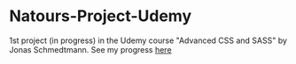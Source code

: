 # Natours-Project-Udemy
1st project (in progress) in the Udemy course "Advanced CSS and SASS" by Jonas Schmedtmann.
See my progress <a href="http://natours.bitballoon.com/" target="_blank">here</a>

